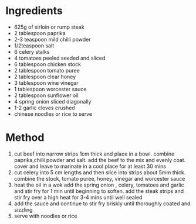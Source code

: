 # Ingredients

-   625g of sirloin or rump steak
-   2 tablespoon paprika
-   2-3 teaspoon mild chilli powder
-   1/2teaspoon salt
-   6 celery stalks
-   4 tomatoes peeled seeded and sliced
-   6 tablespoon chicken stock
-   2 tablespoon tomato puree
-   2 tablespoon clear honey
-   3 tablespoon wine vinegar
-   1 tablespoon worcester sauce
-   2 tablespoon sunflower oil
-   4 spring onion sliced diagonally
-   1-2 garlic cloves crushed
-   chinese noodles or rice to serve

# Method

1.  cut beef into narrow strips 1cm thick and place in a bowl. combine paprika,chilli powder and salt. add the beef to the mix and evenly coat. cover and leave to marinate in a cool place for at least 30 mins
2.  cut celery into 5 cm lengths and then slice into strips about 5mm thick. combine the stock, tomato puree, honey, vinegar and worcester sauce
3.  heat the oil in a wok add the spring onion , celery, tomatoes and garlic and stir fry for 1 min until beginning to soften. add the steak strips and stir fry over a high heat for 3-4 mins until well sealed
4.  add the sauce and continue to stir fry briskly until thoroughly coated and sizzling
5.  serve with noodles or rice

